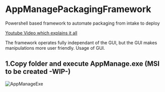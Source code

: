 # AppManagePackagingFramework
Powershell based framework to automate packaging from intake to deploy

[Youtube Video which explains it all](https://youtu.be/EpGtVk1JO1s)

The framework operates fully independant of the GUI, but the GUI makes manipulations more user friendly.
Usage of GUI.

1.Copy folder and execute AppManage.exe (MSI to be created -WIP-)
---------------------------------------
![AppManageExe](https://user-images.githubusercontent.com/43472567/173605059-66ca7e22-a629-47e3-ab3e-47f9aed724a4.png)
